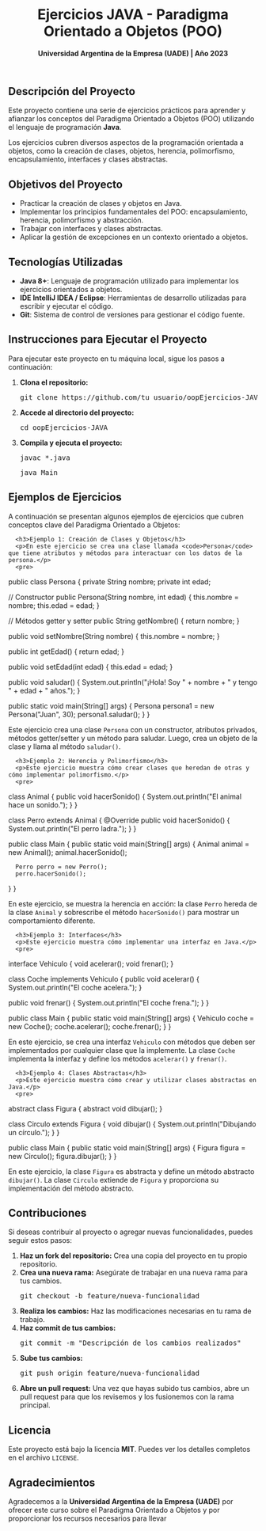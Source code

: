 <header>
      <h1>Ejercicios JAVA - Paradigma Orientado a Objetos (POO)</h1>
      <p><strong>Universidad Argentina de la Empresa (UADE) | Año 2023</strong></p>
  </header>

  <section>
      <h2>Descripción del Proyecto</h2>
      <p>Este proyecto contiene una serie de ejercicios prácticos para aprender y afianzar los conceptos del Paradigma Orientado a Objetos (POO) utilizando el lenguaje de programación <strong>Java</strong>.</p>
      <p>Los ejercicios cubren diversos aspectos de la programación orientada a objetos, como la creación de clases, objetos, herencia, polimorfismo, encapsulamiento, interfaces y clases abstractas.</p>
  </section>

  <section>
      <h2>Objetivos del Proyecto</h2>
      <ul>
          <li>Practicar la creación de clases y objetos en Java.</li>
          <li>Implementar los principios fundamentales del POO: encapsulamiento, herencia, polimorfismo y abstracción.</li>
          <li>Trabajar con interfaces y clases abstractas.</li>
          <li>Aplicar la gestión de excepciones en un contexto orientado a objetos.</li>
      </ul>
  </section>

  <section>
      <h2>Tecnologías Utilizadas</h2>
      <ul>
          <li><strong>Java 8+</strong>: Lenguaje de programación utilizado para implementar los ejercicios orientados a objetos.</li>
          <li><strong>IDE IntelliJ IDEA / Eclipse</strong>: Herramientas de desarrollo utilizadas para escribir y ejecutar el código.</li>
          <li><strong>Git</strong>: Sistema de control de versiones para gestionar el código fuente.</li>
      </ul>
  </section>

  <section>
      <h2>Instrucciones para Ejecutar el Proyecto</h2>
      <p>Para ejecutar este proyecto en tu máquina local, sigue los pasos a continuación:</p>
      <ol>
          <li><strong>Clona el repositorio:</strong>
              <pre>git clone https://github.com/tu_usuario/oopEjercicios-JAVA.git</pre>
          </li>
          <li><strong>Accede al directorio del proyecto:</strong>
              <pre>cd oopEjercicios-JAVA</pre>
          </li>
          <li><strong>Compila y ejecuta el proyecto:</strong>
              <pre>javac *.java</pre>
              <pre>java Main</pre>
          </li>
      </ol>
  </section>

  <section>
      <h2>Ejemplos de Ejercicios</h2>
      <p>A continuación se presentan algunos ejemplos de ejercicios que cubren conceptos clave del Paradigma Orientado a Objetos:</p>
      
      <h3>Ejemplo 1: Creación de Clases y Objetos</h3>
      <p>En este ejercicio se crea una clase llamada <code>Persona</code> que tiene atributos y métodos para interactuar con los datos de la persona.</p>
      <pre>
public class Persona {
  private String nombre;
  private int edad;

  // Constructor
  public Persona(String nombre, int edad) {
      this.nombre = nombre;
      this.edad = edad;
  }

  // Métodos getter y setter
  public String getNombre() {
      return nombre;
  }

  public void setNombre(String nombre) {
      this.nombre = nombre;
  }

  public int getEdad() {
      return edad;
  }

  public void setEdad(int edad) {
      this.edad = edad;
  }

  public void saludar() {
      System.out.println("¡Hola! Soy " + nombre + " y tengo " + edad + " años.");
  }

  public static void main(String[] args) {
      Persona persona1 = new Persona("Juan", 30);
      persona1.saludar();
  }
}
      </pre>
      <p>Este ejercicio crea una clase <code>Persona</code> con un constructor, atributos privados, métodos getter/setter y un método para saludar. Luego, crea un objeto de la clase y llama al método <code>saludar()</code>.</p>

      <h3>Ejemplo 2: Herencia y Polimorfismo</h3>
      <p>Este ejercicio muestra cómo crear clases que heredan de otras y cómo implementar polimorfismo.</p>
      <pre>
class Animal {
  public void hacerSonido() {
      System.out.println("El animal hace un sonido.");
  }
}

class Perro extends Animal {
  @Override
  public void hacerSonido() {
      System.out.println("El perro ladra.");
  }
}

public class Main {
  public static void main(String[] args) {
      Animal animal = new Animal();
      animal.hacerSonido();

      Perro perro = new Perro();
      perro.hacerSonido();
  }
}
      </pre>
      <p>En este ejercicio, se muestra la herencia en acción: la clase <code>Perro</code> hereda de la clase <code>Animal</code> y sobrescribe el método <code>hacerSonido()</code> para mostrar un comportamiento diferente.</p>

      <h3>Ejemplo 3: Interfaces</h3>
      <p>Este ejercicio muestra cómo implementar una interfaz en Java.</p>
      <pre>
interface Vehiculo {
  void acelerar();
  void frenar();
}

class Coche implements Vehiculo {
  public void acelerar() {
      System.out.println("El coche acelera.");
  }

  public void frenar() {
      System.out.println("El coche frena.");
  }
}

public class Main {
  public static void main(String[] args) {
      Vehiculo coche = new Coche();
      coche.acelerar();
      coche.frenar();
  }
}
      </pre>
      <p>En este ejercicio, se crea una interfaz <code>Vehiculo</code> con métodos que deben ser implementados por cualquier clase que la implemente. La clase <code>Coche</code> implementa la interfaz y define los métodos <code>acelerar()</code> y <code>frenar()</code>.</p>

      <h3>Ejemplo 4: Clases Abstractas</h3>
      <p>Este ejercicio muestra cómo crear y utilizar clases abstractas en Java.</p>
      <pre>
abstract class Figura {
  abstract void dibujar();
}

class Circulo extends Figura {
  void dibujar() {
      System.out.println("Dibujando un círculo.");
  }
}

public class Main {
  public static void main(String[] args) {
      Figura figura = new Circulo();
      figura.dibujar();
  }
}
      </pre>
      <p>En este ejercicio, la clase <code>Figura</code> es abstracta y define un método abstracto <code>dibujar()</code>. La clase <code>Circulo</code> extiende de <code>Figura</code> y proporciona su implementación del método abstracto.</p>
  </section>

  <section>
      <h2>Contribuciones</h2>
      <p>Si deseas contribuir al proyecto o agregar nuevas funcionalidades, puedes seguir estos pasos:</p>
      <ol>
          <li><strong>Haz un fork del repositorio:</strong> Crea una copia del proyecto en tu propio repositorio.</li>
          <li><strong>Crea una nueva rama:</strong> Asegúrate de trabajar en una nueva rama para tus cambios.
              <pre>git checkout -b feature/nueva-funcionalidad</pre>
          </li>
          <li><strong>Realiza los cambios:</strong> Haz las modificaciones necesarias en tu rama de trabajo.</li>
          <li><strong>Haz commit de tus cambios:</strong>
              <pre>git commit -m "Descripción de los cambios realizados"</pre>
          </li>
          <li><strong>Sube tus cambios:</strong>
              <pre>git push origin feature/nueva-funcionalidad</pre>
          </li>
          <li><strong>Abre un pull request:</strong> Una vez que hayas subido tus cambios, abre un pull request para que los revisemos y los fusionemos con la rama principal.</li>
      </ol>
  </section>

  <section>
      <h2>Licencia</h2>
      <p>Este proyecto está bajo la licencia <strong>MIT</strong>. Puedes ver los detalles completos en el archivo <code>LICENSE</code>.</p>
  </section>

  <section>
      <h2>Agradecimientos</h2>
      <p>Agradecemos a la <strong>Universidad Argentina de la Empresa (UADE)</strong> por ofrecer este curso sobre el Paradigma Orientado a Objetos y por proporcionar los recursos necesarios para llevar


